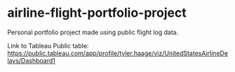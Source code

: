 # airline-flight-portfolio-project
Personal portfolio project made using public flight log data.

Link to Tableau Public table:
https://public.tableau.com/app/profile/tyler.haage/viz/UnitedStatesAirlineDelays/Dashboard1 
